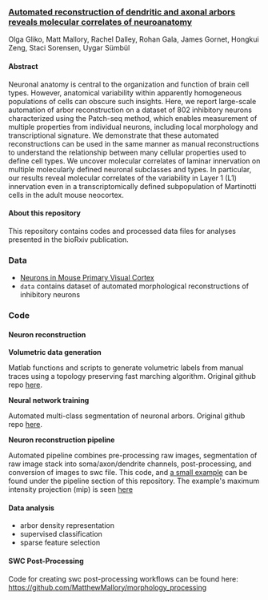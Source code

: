 ### [Automated reconstruction of dendritic and axonal arbors reveals molecular correlates of neuroanatomy](https://www.biorxiv.org/content/10.1101/2022.03.07.482900v1)
Olga Gliko, Matt Mallory, Rachel Dalley, Rohan Gala, James Gornet, Hongkui Zeng, Staci Sorensen, Uygar Sümbül

#### Abstract
Neuronal anatomy is central to the organization and function of brain cell types. However, anatomical variability within apparently homogeneous populations of cells can obscure such insights. Here, we report large-scale automation of arbor reconstruction on a dataset of 802 inhibitory neurons characterized using the Patch-seq method, which enables measurement of multiple properties from individual neurons, including local morphology and transcriptional signature. We demonstrate that these automated reconstructions can be used in the same manner as manual reconstructions to understand the relationship between many cellular properties used to define cell types. We uncover molecular correlates of laminar innervation on multiple molecularly defined neuronal subclasses and types. In particular, our results reveal molecular correlates of the variability in Layer 1 (L1) innervation even in a transcriptomically defined subpopulation of Martinotti cells in the adult mouse neocortex.

#### About this repository
This repository contains codes and processed data files for analyses presented in the bioRxiv publication.

### Data

 - [Neurons in Mouse Primary Visual Cortex](https://portal.brain-map.org/explore/classes/multimodal-characterization)
 - `data` contains dataset of automated morphological reconstructions of inhibitory neurons
 
 
### Code

#### Neuron reconstruction

**Volumetric data generation**

Matlab functions and scripts to generate volumetric labels from manual traces using a topology preserving fast marching algorithm.
Original github repo [here](https://github.com/rhngla/topo-preserve-fastmarching).

**Neural network training**

Automated multi-class segmentation of neuronal arbors.
Original github repo [here](https://github.com/jgornet/NeuroTorch).

**Neuron reconstruction pipeline**

Automated pipeline combines pre-processing raw images, segmentation of raw image stack into soma/axon/dendrite channels, post-processing, and conversion of images to swc file. This code, and [a small example](https://github.com/ogliko/patchseq-autorecon/blob/master/pipeline/example_pipeline.sh) can be found under the pipeline section of this repository. The example's maximum intensity projection (mip) is seen [here](https://github.com/ogliko/patchseq-autorecon/blob/master/pipeline/Example_Specimen_2112/example_specimen.PNG) 
 
#### Data analysis

 - arbor density representation
 - supervised classification
 - sparse feature selection
 
#### SWC Post-Processing

 Code for creating swc post-processing workflows can be found here:
 https://github.com/MatthewMallory/morphology_processing
